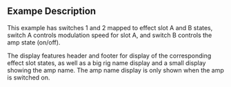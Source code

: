 ## Exampe Description

This example has switches 1 and 2 mapped to effect slot A and B states, switch A controls modulation speed for slot A, and switch B controls the amp state (on/off).

The display features header and footer for display of the corresponding effect slot states, as well as a big rig name display and a small display showing the amp name. The amp name display is only shown when the amp is switched on.